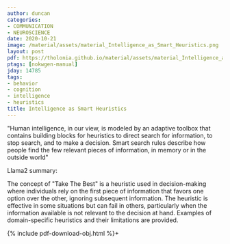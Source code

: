 ```yaml
---
author: duncan
categories:
- COMMUNICATION
- NEUROSCIENCE
date: 2020-10-21
image: /material/assets/material_Intelligence_as_Smart_Heuristics.png
layout: post
pdf: https://tholonia.github.io/material/assets/material_Intelligence_as_Smart_Heuristics.pdf
ptags: [nokwgen-manual] 
jday: 14785
tags:
- behavior
- cognition
- intelligence
- heuristics
title: Intelligence as Smart Heuristics
---
```


"Human intelligence, in our view, is modeled by an adaptive toolbox that contains building blocks for heuristics to direct search for information, to stop search, and to make a decision. Smart search rules describe how people find the few relevant pieces of information, in memory or in the outside world"

<!--more-->

Llama2 summary:

The concept of "Take The Best" is a heuristic used in decision-making where individuals rely on the first piece of information that favors one option over the other, ignoring subsequent information. The heuristic is effective in some situations but can fail in others, particularly when the information available is not relevant to the decision at hand. Examples of domain-specific heuristics and their limitations are provided.



{% include pdf-download-obj.html %}+ 

